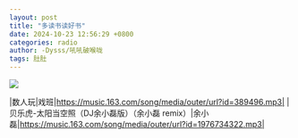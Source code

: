 ```yaml
---
layout: post
title: "多读书读好书"
date: 2024-10-23 12:56:29 +0800
categories: radio
author: -Dysss/吼吼破喉咙
tags: 肚肚
---
```

![]({{site.baseurl}}/images/cover_20241023.jpg)

|数人玩|戏班|https://music.163.com/song/media/outer/url?id=389496.mp3|
|贝乐虎-太阳当空照（DJ余小磊版）（余小磊 remix）|余小磊|https://music.163.com/song/media/outer/url?id=1976734322.mp3|

